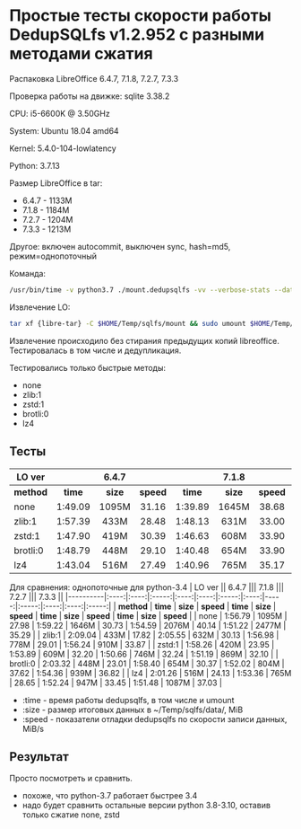 # Простые тесты скорости работы DedupSQLfs v1.2.952 с разными методами сжатия

Распаковка LibreOffice 6.4.7, 7.1.8, 7.2.7, 7.3.3

Проверка работы на движке: sqlite 3.38.2

CPU: i5-6600K @ 3.50GHz

System: Ubuntu 18.04 amd64

Kernel: 5.4.0-104-lowlatency

Python: 3.7.13

Размер LibreOffice в tar:

* 6.4.7 - 1133M
* 7.1.8 - 1184M
* 7.2.7 - 1204M
* 7.3.3 - 1213M

Другое: включен autocommit, выключен sync, hash=md5, режим=однопоточный

Команда:
```sh
/usr/bin/time -v python3.7 ./mount.dedupsqlfs -vv --verbose-stats --data $HOME/Temp/sqlfs/data/ --compress {method} --no-sync --no-cache-flusher --minimal-compress-size -1 -o noatime $HOME/Temp/sqlfs/mount
```

Извлечение LO:
```sh
tar xf {libre-tar} -C $HOME/Temp/sqlfs/mount && sudo umount $HOME/Temp/sqlfs/mount
```

Извлечение происходило без стирания предыдущих копий libreoffice. Тестировалась в том числе и дедупликация.

Тестировались только быстрые методы:

* none
* zlib:1
* zstd:1
* brotli:0
* lz4

## Тесты

| LO ver   || 6.4.7             ||| 7.1.8             ||| 7.2.7             ||| 7.3.3             ||
|----------|:----:|:----:|:-----:|:----:|:----:|:-----:|:----:|-----:|:-----:|:----:|:----:|:-----:|
| **method** | **time** | **size** | **speed** | **time** | **size** | **speed** | **time** | **size** | **speed** | **time** | **size** | **speed** |
| none     | 1:49.09 | 1095M | 31.16 | 1:39.89 | 1645M | 38.68 | 1:36.97 | 2075M | 42.55 | 1:39.26 | 2476M | 40.27 |
| zlib:1   | 1:57.39 | 433M | 28.48 | 1:48.13 | 631M | 33.00 | 1:42.28 | 777M | 37.25 | 1:41.37 | 909M | 32.88 |
| zstd:1   | 1:47.90 | 419M | 30.39 | 1:46.63 | 608M | 33.90 | 1:50.39 | 745M | 41.24 | 1:46.63 | 869M | 43.86 |
| brotli:0 | 1:48.79 | 448M | 29.10 | 1:40.48 | 654M | 33.90 | 1:41.72 | 803M | 37.92 | 1:37.96 | 938M | 39.85 |
| lz4      | 1:43.04 | 516M | 27.49 | 1:40.96 | 765M | 35.17 | 1:35.83 | 947M | 43.32 | 1:38.39 | 1087M | 40.46 |

Для сравнения: однопоточные для python-3.4
| LO ver   || 6.4.7 ||| 7.1.8 ||| 7.2.7 ||| 7.3.3 ||
|----------|:----:|:----:|:-----:|:----:|:----:|:-----:|:----:|-----:|:-----:|:----:|:----:|:-----:|
| **method** | **time** | **size** | **speed** | **time** | **size** | **speed** | **time** | **size** | **speed** | **time** | **size** | **speed** |
| none     | 1:56.79 | 1095M | 27.98 | 1:59.22 | 1646M | 30.73 | 1:54.59 | 2076M | 40.14 | 1:51.22 | 2477M | 35.29 |
| zlib:1   | 2:09.04 | 433M | 17.82 | 2:05.55 | 632M | 30.13 | 1:56.98 | 778M | 29.01 | 1:56.24 | 910M | 33.87 |
| zstd:1   | 1:58.26 | 420M | 23.95 | 1:53.89 | 609M | 32.20 | 1:50.66 | 746M | 32.24 | 1:51.19 | 869M | 32.10 |
| brotli:0 | 2:03.32 | 448M | 23.01 | 1:58.40 | 654M | 30.37 | 1:52.02 | 804M | 37.62 | 1:54.36 | 939M | 36.82 |
| lz4      | 2:01.26 | 516M | 24.13 | 1:53.36 | 765M | 28.65 | 1:52.24 | 947M | 33.45 | 1:51.48 | 1087M | 37.03 |

* :time  - время работы dedupsqlfs, в том числе и umount
* :size  - размер итоговых данных в ~/Temp/sqlfs/data/, MiB
* :speed - показатели отладки dedupsqlfs по скорости записи данных, MiB/s

## Результат

Просто посмотреть и сравнить.

- похоже, что python-3.7 работает быстрее 3.4
- надо будет сравнить остальные версии python 3.8-3.10, оставив только сжатие none, zstd